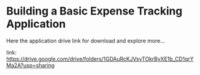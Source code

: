 
# Building a Basic Expense Tracking Application

Here the application drive link for download and explore more...

link: https://drive.google.com/drive/folders/1GDAuRcKJVsyTOkrByXE1b_CD1qrYMa2A?usp=sharing

